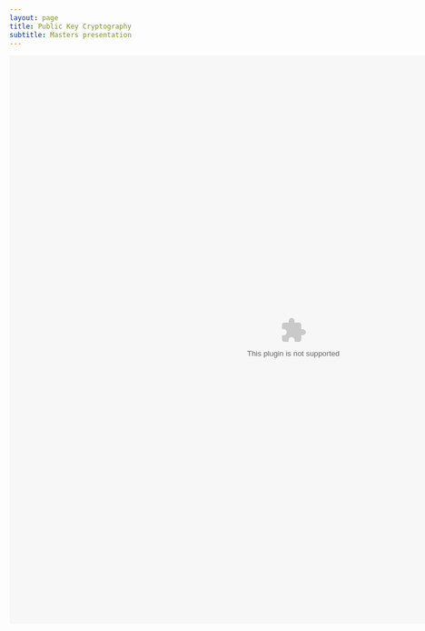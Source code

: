 ```yaml
---
layout: page
title: Public Key Cryptography
subtitle: Masters presentation
---
```


<object data="../assets/pdf/" width="1000" height="1000" type='application/pdf/Cater_PublicKeyCryptography10202020.pdf'></object>